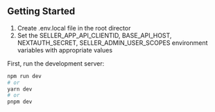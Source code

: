 ## Getting Started

1. Create .env.local file in the root director
2. Set the SELLER_APP_API_CLIENTID, BASE_API_HOST, NEXTAUTH_SECRET, SELLER_ADMIN_USER_SCOPES environment variables with appropriate values

First, run the development server:

```bash
npm run dev
# or
yarn dev
# or
pnpm dev
```
